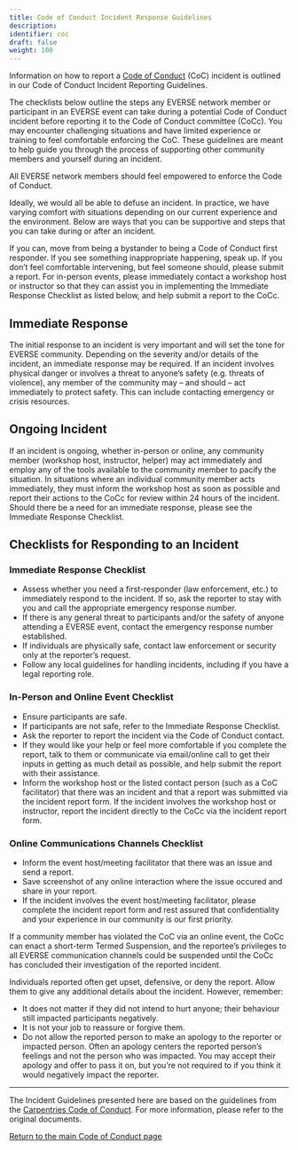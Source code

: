 ```yaml
---
title: Code of Conduct Incident Response Guidelines
description: 
identifier: coc
draft: false 
weight: 100
---
```


Information on how to report a [Code of Conduct](/network/code_of_conduct/)
(CoC) incident is outlined in our Code of Conduct Incident Reporting Guidelines.

The checklists below outline the steps any EVERSE network member or participant
in an EVERSE event can take during a potential Code of Conduct incident before
reporting it to the Code of Conduct committee (CoCc). You may encounter
challenging situations and have limited experience or training to feel
comfortable enforcing the CoC. These guidelines are meant to help guide you
through the process of supporting other community members and yourself during an
incident.

All EVERSE network members should feel empowered to enforce the Code of
Conduct.

Ideally, we would all be able to defuse an incident. In practice, we have
varying comfort with situations depending on our current experience and the
environment. Below are ways that you can be supportive and steps that you can
take during or after an incident.

If you can, move from being a bystander to being a Code of Conduct first
responder. If you see something inappropriate happening, speak up. If you don’t
feel comfortable intervening, but feel someone should, please submit a report.
For in-person events, please immediately contact a workshop host or instructor
so that they can assist you in implementing the Immediate Response Checklist as
listed below, and help submit a report to the CoCc.

## Immediate Response

The initial response to an incident is very important and will set the tone for
EVERSE community. Depending on the severity and/or details of the
incident, an immediate response may be required. If an incident involves
physical danger or involves a threat to anyone’s safety (e.g. threats of
violence), any member of the community may – and should – act immediately to
protect safety. This can include contacting emergency or crisis resources.

## Ongoing Incident

If an incident is ongoing, whether in-person or online, any community member
(workshop host, instructor, helper) may act immediately and employ any of the
tools available to the community member to pacify the situation. In situations
where an individual community member acts immediately, they must inform the
workshop host as soon as possible and report their actions to the CoCc for
review within 24 hours of the incident. Should there be a need for an immediate
response, please see the Immediate Response Checklist.

## Checklists for Responding to an Incident

### Immediate Response Checklist

- Assess whether you need a first-responder (law enforcement, etc.) to immediately respond to the incident. If so, ask the reporter to stay with you and call the appropriate emergency response number.
- If there is any general threat to participants and/or the safety of anyone attending a EVERSE event, contact the emergency response number established.
- If individuals are physically safe, contact law enforcement or security only at the reporter’s request.
- Follow any local guidelines for handling incidents, including if you have a legal reporting role.

### In-Person and Online Event Checklist

- Ensure participants are safe.
- If participants are not safe, refer to the Immediate Response Checklist.
- Ask the reporter to report the incident via the Code of Conduct contact.
- If they would like your help or feel more comfortable if you complete the report, talk to them or communicate via email/online call to get their inputs in getting as much detail as possible, and help submit the report with their assistance.
- Inform the workshop host or the listed contact person (such as a CoC facilitator) that there was an incident and that a report was submitted via the incident report form. If the incident involves the workshop host or instructor, report the incident directly to the CoCc via the incident report form.

### Online Communications Channels Checklist

- Inform the event host/meeting facilitator that there was an issue and send a report.
- Save screenshot of any online interaction where the issue occured and share in your report.
- If the incident involves the event host/meeting facilitator, please complete the incident report form and rest assured that confidentiality and your experience in our community is our first priority.

If a community member has violated the CoC via an online event, the CoCc can enact a short-term Termed Suspension, and the reportee’s privileges to all EVERSE communication channels could be suspended until the CoCc has concluded their investigation of the reported incident.

Individuals reported often get upset, defensive, or deny the report. Allow them to give any additional details about the incident. However, remember:

- It does not matter if they did not intend to hurt anyone; their behaviour still impacted participants negatively.
- It is not your job to reassure or forgive them.
- Do not allow the reported person to make an apology to the reporter or impacted person. Often an apology centers the reported person’s feelings and not the person who was impacted. You may accept their apology and offer to pass it on, but you’re not required to if you think it would negatively impact the reporter.

----
<div class="text-sm">

The Incident Guidelines presented here are based on the guidelines from the [Carpentries Code of Conduct](https://docs.carpentries.org/topic_folders/policies/incident-response.html). For more information, please refer to the original documents.

<div />

[Return to the main Code of Conduct page](..)
